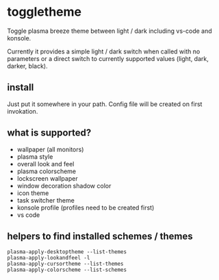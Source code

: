 # toggletheme

Toggle plasma breeze theme between light / dark including vs-code and konsole.

Currently it provides a simple light / dark switch when called with no parameters or a direct switch to currently supported values (light, dark, darker, black).

## install

Just put it somewhere in your path. Config file will be created on first invokation.

## what is supported?

- wallpaper (all monitors)
- plasma style
- overall look and feel
- plasma colorscheme
- lockscreen wallpaper
- window decoration shadow color
- icon theme
- task switcher theme
- konsole profile (profiles need to be created first)
- vs code

## helpers to find installed schemes / themes

```
plasma-apply-desktoptheme --list-themes
plasma-apply-lookandfeel -l
plasma-apply-cursortheme --list-themes
plasma-apply-colorscheme --list-schemes
```
